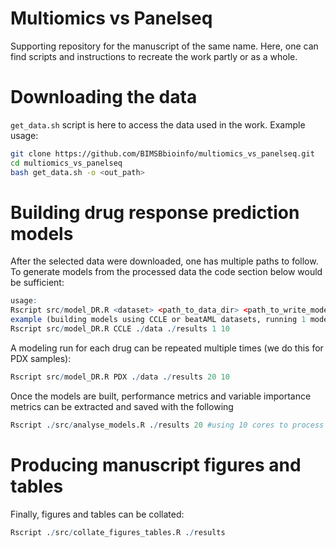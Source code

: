 # Multiomics vs Panelseq

Supporting repository for the manuscript of the same name. Here, one can find scripts and instructions to recreate the work partly or as a whole.


# Downloading the data
```get_data.sh``` script is here to access the data used in the work. Example usage: 
 ```bash
 git clone https://github.com/BIMSBbioinfo/multiomics_vs_panelseq.git
 cd multiomics_vs_panelseq
 bash get_data.sh -o <out_path>
 ```

# Building drug response prediction models

After the selected data were downloaded, one has multiple paths to follow. 
To generate models from the processed data the code section below would be sufficient:

 ```R
 usage:
 Rscript src/model_DR.R <dataset> <path_to_data_dir> <path_to_write_models> <number of runs> <number of cores>
 example (building models using CCLE or beatAML datasets, running 1 modeling run per drug using 10 cores:
 Rscript src/model_DR.R CCLE ./data ./results 1 10
 ```

 A modeling run for each drug can be repeated multiple times (we do this for PDX samples):
 ```R
 Rscript src/model_DR.R PDX ./data ./results 20 10
 ```

Once the models are built, performance metrics and variable importance metrics 
can be extracted and saved with the following
 ```R
 Rscript ./src/analyse_models.R ./results 20 #using 10 cores to process results
 ```

# Producing manuscript figures and tables 

Finally, figures and tables can be collated:
 ```R
 Rscript ./src/collate_figures_tables.R ./results
 ```



